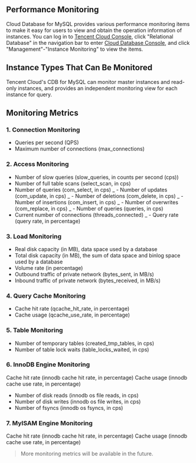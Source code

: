 ## Performance Monitoring
Cloud Database for MySQL provides various performance monitoring items to make it easy for users to view and obtain the operation information of instances. You can log in to [Tencent Cloud Console][1], click "Relational Database" in the navigation bar to enter [Cloud Database Console][2], and click "Management"-"Instance Monitoring" to view the items.

## Instance Types That Can Be Monitored

Tencent Cloud's CDB for MySQL can monitor master instances and read-only instances, and provides an independent monitoring view for each instance for query.

## Monitoring Metrics

### 1. Connection Monitoring

- Queries per second (QPS)
- Maximum number of connections (max\_connections)

### 2. Access Monitoring

- Number of slow queries (slow\_queries, in counts per second (cps))
- Number of full table scans (select\_scan, in cps)
- Number of queries (com\_select, in cps) _ - Number of updates (com\_update, in cps) _ - Number of deletions (com\_delete, in cps) _ - Number of insertions (com\_insert, in cps) _ - Number of overwrites (com\_replace, in cps) _ - Number of queries (queries, in cps)
- Current number of connections (threads\_connected) _ - Query rate (query rate, in percentage)

### 3. Load Monitoring

- Real disk capacity (in MB), data space used by a database
- Total disk capacity (in MB), the sum of data space and binlog space used by a database
- Volume rate (in percentage)
- Outbound traffic of private network (bytes\_sent, in MB/s)
- Inbound traffic of private network (bytes\_received, in MB/s)

### 4. Query Cache Monitoring

- Cache hit rate (qcache\_hit\_rate, in percentage)
- Cache usage (qcache\_use\_rate, in percentage)

### 5. Table Monitoring

- Number of temporary tables (created\_tmp\_tables, in cps)
- Number of table lock waits (table\_locks\_waited, in cps)

### 6. InnoDB Engine Monitoring

Cache hit rate (innodb cache hit rate, in percentage)
Cache usage (innodb cache use rate, in percentage)
- Number of disk reads (innodb os file reads, in cps)
- Number of disk writes (innodb os file writes, in cps)
- Number of fsyncs (innodb os fsyncs, in cps)

### 7. MyISAM Engine Monitoring

Cache hit rate (innodb cache hit rate, in percentage)
Cache usage (innodb cache use rate, in percentage)

> More monitoring metrics will be available in the future.

[1]:	https://console.qcloud.com/
[2]:	https://console.qcloud.com/cdb/ "Cloud Database Console"

